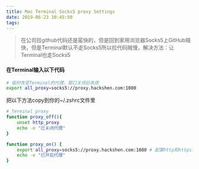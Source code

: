 ```yaml
---
title: Mac Terminal Socks5 proxy Settings
date: 2019-06-23 10:45:50
tags:
---
```


>在公司拉github代码还是蛮快的，但是回到家用浏览器Socks5上GitHub贼快，但是Terminal默认不走Socks5所以拉代码贼慢，解决方法：让Terminal也走Socks5

#### 在Terminal输入以下代码
```bash
# 临时改变Terminal的代理，窗口关闭后失效
export all_proxy=socks5://proxy.hackshen.com:1080
```
把以下方法copy到你的~/.zshrc文件里
```bash
# Terminal proxy
function proxy_off(){
    unset http_proxy
    echo -e "已关闭代理"
}

function proxy_on() {
    export all_proxy=socks5://proxy.hackshen.com:1080 # 配置http和https访问
    echo -e "已开启代理"
}
```